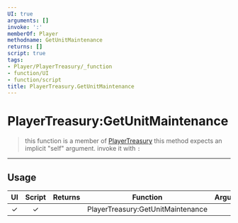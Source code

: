 ```yaml
---
UI: true
arguments: []
invoke: ':'
memberOf: Player
methodname: GetUnitMaintenance
returns: []
script: true
tags:
- Player/PlayerTreasury/_function
- function/UI
- function/script
title: PlayerTreasury.GetUnitMaintenance
---
```

# PlayerTreasury:GetUnitMaintenance
> this function is a member of [PlayerTreasury](civ-6/lua/PlayerTreasury.md)
> this method expects an implicit "self" argument. invoke it with `:`
-----
## Usage
|  UI | Script | Returns | Function | Arguments |
|:---:|:------:|-------:|:--------:|:---------|
|✓|✓||PlayerTreasury:GetUnitMaintenance||
